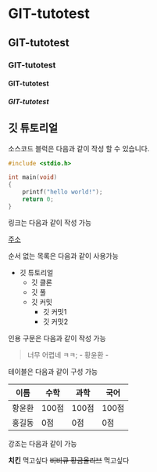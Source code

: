 # GIT-tutotest
## GIT-tutotest
### GIT-tutotest
#### GIT-tutotest
##### GIT-tutotest
## 깃 튜토리얼 

소스코드 블럭은 다음과 같이 작성 할 수 있습니다.

```c
#include <stdio.h>

int main(void)
{
    printf("hello world!");
    return 0;
}
```

링크는 다음과 같이 작성 가능

[주소](www.naver.com)

순서 없는 목록은 다음과 같이 사용가능

* 깃 튜토리얼
  * 깃 클론
  * 깃 풀
  * 깃 커밋
    * 깃 커밋1
    * 깃 커밋2
    
인용 구문은 다음과 같이 작성 가능

> 너무 어렵네 ㅋㅋ; - 황윤환 -

테이블은 다음과 같이 구성 가능

이름|수학|과학|국어
---|---|---|---|
황윤환|100점|100점|100점|
홍길동|0점|0점|0점|

강조는 다음과 같이 가능

**치킨** 먹고싶다 ~~비비큐 황금올리브~~ 먹고싶다
